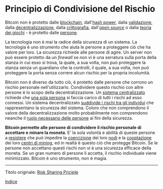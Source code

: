 # Principio di Condivisione del Rischio


Bitcoin non è protetto dalle [blockchain](https://it.wikipedia.org/wiki/Blockchain), dall'[hash power](ch101-glossary.md#hash-power), dalla [validazione](ch101-glossary.md#validazione), dalla [decentralizzazione](ch101-glossary.md#centralizzazione), dalla [crittografia](https://it.wikipedia.org/wiki/Crittografia), dall'[_open source_](https://it.wikipedia.org/wiki/Free_and_Open_Source_Software) o dalla [teoria dei giochi](ch067-prisoners-dilemma-fallacy.md) - è protetto dalle [persone](ch101-glossary.md#persona).

La tecnologia non è mai la radice della sicurezza di un sistema. La tecnologia è uno strumento che aiuta le persone a proteggere ciò che ha valore per loro. La sicurezza richiede alle persone di agire. Un server non può essere protetto da un _firewall_ se non vi è una serratura sulla porta della stanza in cui esso si trova, la quale, a sua volta, non può proteggere la stanza senza un guardiano che la controlli, il quale, a sua volta, non può proteggere la porta senza correre alcun rischio per la propria incolumità.

Bitcoin non è diverso da tutto ciò, è protetto dalle persone che corrono un rischio personale nell'utilizzarlo. Condividere questo rischio con altre persone è lo scopo della decentralizzazione. Un [sistema centralizzato](https://en.wikipedia.org/wiki/Liberty_Reserve) richiede che [una sola persona](https://it.wikipedia.org/wiki/Ross_Ulbricht) si faccia carico di tutti i rischi ad esso connessi. Un sistema decentralizzato [suddivide i rischi tra gli individui](https://it.wikipedia.org/wiki/BitTorrent) che rappresentano la sicurezza del sistema. Coloro che non comprendono il valore della decentralizzazione molto probabilmente non comprendono neanche il [ruolo necessario delle persone](https://www.theatlantic.com/magazine/archive/2017/09/big-in-venezuela/534177/) ai fini della sicurezza.

**Bitcoin permette alle persone di condividere il rischio personale di accettare e minare la moneta**. E' la sola volontà e abilità di queste persone a [resistere](ch004-axiom-of-resistance.md) che può impedire la [coercizione](ch101-glossary.md#) dei loro [nodi](ch101-glossary.md#nodo) e la [cooptazione](ch101-glossary.md#cooptazione-co-option) dei loro [centri di mining](ch101-glossary.md#centro-di-mining-mine), ed in realtà è questo ciò che protegge Bitcoin. Se le persone non accettano questi rischi non vi è una sicurezza efficace della moneta. Se un gran numero di persone li accetta, il rischio individuale viene minimizzato. Bitcoin è uno strumento, non è magia.

---

Titolo originale: [Risk Sharing Priciple](https://github.com/libbitcoin/libbitcoin-system/wiki/Risk-Sharing-Principle)

[Indice](/README.md)

